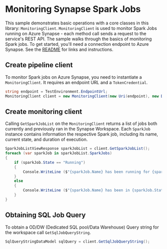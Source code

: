 # Monitoring Synapse Spark Jobs

This sample demonstrates basic operations with a core classes in this library: `MonitoringClient`. `MonitoringClient` is used to monitor Spark Jobs running on Azure Synapse - each method call sends a request to the service's REST API. The sample walks through the basics of monitoring Spark jobs. To get started, you'll need a connection endpoint to Azure Synapse. See the [README](https://github.com/Azure/azure-sdk-for-net/blob/master/sdk/synapse/Azure.Analytics.Synapse.Monitoring/README.md) for links and instructions.

## Create pipeline client

To monitor Spark jobs on Azure Synapse, you need to instantiate a `MonitoringClient`. It requires an endpoint URL and a `TokenCredential`.

```C# Snippet:CreateMonitoringClient
string endpoint = TestEnvironment.EndpointUrl;
MonitoringClient client = new MonitoringClient(new Uri(endpoint), new DefaultAzureCredential());
```

## Create monitoring client

Calling `GetSparkJobList` on the `MonitoringClient` returns a list of jobs both currently and previously ran in the Synapse Workspace. Each `SparkJob` instance contains information the respective Spark job, including its name, current state, and duration of execution.

```C# Snippet:GetSparkJobList
SparkJobListViewResponse sparkJobList = client.GetSparkJobList();
foreach (var sparkJob in sparkJobList.SparkJobs)
{
    if (sparkJob.State == "Running")
    {
        Console.WriteLine ($"{sparkJob.Name} has been running for {sparkJob.RunningDuration}");
    }
    else
    {
        Console.WriteLine ($"{sparkJob.Name} has been in {sparkJob.State} for {sparkJob.QueuedDuration}");
    }
}
```

## Obtaining SQL Job Query

To obtain a OD/DW (Dedicated SQL pool/Data Warehouse) Query string for the workspace call `GetSqlJobQueryString`.

```C# Snippet:GetSqlJobQueryString
SqlQueryStringDataModel sqlQuery = client.GetSqlJobQueryString();
```
